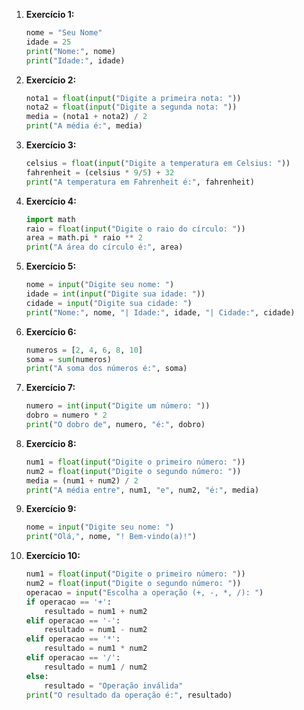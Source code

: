 1. **Exercício 1:**
   ```python
   nome = "Seu Nome"
   idade = 25
   print("Nome:", nome)
   print("Idade:", idade)
   ```

2. **Exercício 2:**
   ```python
   nota1 = float(input("Digite a primeira nota: "))
   nota2 = float(input("Digite a segunda nota: "))
   media = (nota1 + nota2) / 2
   print("A média é:", media)
   ```

3. **Exercício 3:**
   ```python
   celsius = float(input("Digite a temperatura em Celsius: "))
   fahrenheit = (celsius * 9/5) + 32
   print("A temperatura em Fahrenheit é:", fahrenheit)
   ```

4. **Exercício 4:**
   ```python
   import math
   raio = float(input("Digite o raio do círculo: "))
   area = math.pi * raio ** 2
   print("A área do círculo é:", area)
   ```

5. **Exercício 5:**
   ```python
   nome = input("Digite seu nome: ")
   idade = int(input("Digite sua idade: "))
   cidade = input("Digite sua cidade: ")
   print("Nome:", nome, "| Idade:", idade, "| Cidade:", cidade)
   ```

6. **Exercício 6:**
   ```python
   numeros = [2, 4, 6, 8, 10]
   soma = sum(numeros)
   print("A soma dos números é:", soma)
   ```

7. **Exercício 7:**
   ```python
   numero = int(input("Digite um número: "))
   dobro = numero * 2
   print("O dobro de", numero, "é:", dobro)
   ```

8. **Exercício 8:**
   ```python
   num1 = float(input("Digite o primeiro número: "))
   num2 = float(input("Digite o segundo número: "))
   media = (num1 + num2) / 2
   print("A média entre", num1, "e", num2, "é:", media)
   ```

9. **Exercício 9:**
   ```python
   nome = input("Digite seu nome: ")
   print("Olá,", nome, "! Bem-vindo(a)!")
   ```

10. **Exercício 10:**
    ```python
    num1 = float(input("Digite o primeiro número: "))
    num2 = float(input("Digite o segundo número: "))
    operacao = input("Escolha a operação (+, -, *, /): ")
    if operacao == '+':
        resultado = num1 + num2
    elif operacao == '-':
        resultado = num1 - num2
    elif operacao == '*':
        resultado = num1 * num2
    elif operacao == '/':
        resultado = num1 / num2
    else:
        resultado = "Operação inválida"
    print("O resultado da operação é:", resultado)
    ```


